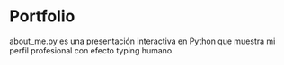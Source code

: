 # Portfolio

about_me.py es una presentación interactiva en Python que muestra mi perfil profesional con efecto typing humano.
